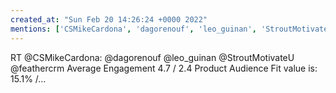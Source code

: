 ```yaml
---
created_at: "Sun Feb 20 14:26:24 +0000 2022"
mentions: ['CSMikeCardona', 'dagorenouf', 'leo_guinan', 'StroutMotivateU']
---
```


RT @CSMikeCardona: @dagorenouf @leo_guinan @StroutMotivateU @feathercrm Average Engagement 4.7 / 2.4
Product Audience Fit value is: 15.1% /…